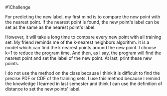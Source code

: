 #1Challenge

For predicting the new label, my first mind is to compare the new point with the nearest point. If the nearest point is found, the new point's label can be set as the same as the nearest point's label. 

However, it will take a long time to compare every new point with all training set. My friend reminds me of the k-nearest neighbors algorithm. It is a model which can find the k nearest points around the new point. I choose k=1 to reduce the program time. And then, as I say, the program will find the nearest point and set the label of the new point. At last, print these new points.

I do not use the method on the class because I think it is difficult to find the precise PDF or CDF of the training sets. I use this method because I remind the knowledge I learned in last semester and think I can use the definition of distance to set the new points' label.
